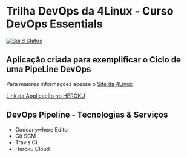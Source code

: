 # Trilha DevOps da 4Linux - Curso DevOps Essentials

<!-- Altere a Flag abaixo com sua URL do Travis -->
[![Build Status](https://travis-ci.com/fmsantosti21/DevOpsLab-HelloWorld.svg?branch=master)](https://travis-ci.com/fmsantosti21/DevOpsLab-HelloWorld)

## Aplicação criada para exemplificar o Ciclo de uma PipeLine DevOps

Para maiores informações acesse o [Site da 4Linux](https://www.4linux.com.br/cursos/devops)

[Link da Applicação no HEROKU](https://devopses4linux.herokuapp.com/)

## DevOps Pipeline - Tecnologias & Serviços 

- Codeanywhere Editor
- Git SCM
- Travis CI
- Heroku Cloud 
